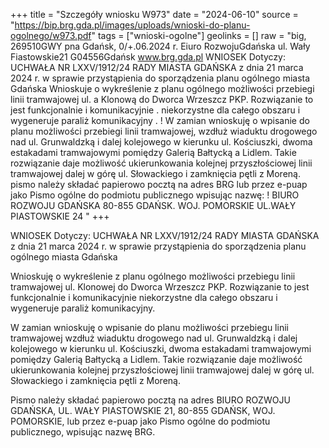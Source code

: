 +++
title = "Szczegóły wniosku W973"
date = "2024-06-10"
source = "https://bip.brg.gda.pl/images/uploads/wnioski-do-planu-ogolnego/w973.pdf"
tags = ["wnioski-ogolne"]
geolinks = []
raw = "big, 269510GWY pna Gdańsk, 0/+.06.2024 r. Eiuro RozwojuGdańska ul. Wały Fiastowskie21 G04556Gdańsk www.brg.gda.pl WNIOSEK Dotyczy: UCHWAŁA NR LXXV/1912/24 RADY MIASTA GDAŃSKA z dnia 21 marca 2024 r. w sprawie przystąpienia do sporządzenia planu ogólnego miasta Gdańska  Wnioskuje o wykreślenie z planu ogólnego możliwości przebiegi linii tramwajowej ul. a Klonową do Dworca Wrzeszcz PKP. Rozwiązanie to jest funkcjonalnie i komunikacyjnie . niekorzystne dla całego obszaru i wygeneruje paraliż komunikacyjny . ! W zamian wnioskuję o wpisanie do planu możliwości przebiegi linii tramwajowej, wzdłuż wiaduktu drogowego nad ul. Grunwaldzką i dalej kolejowego w kierunku ul. Kościuszki, dwoma estakadami tramwajowymi pomiędzy Galerią Bałtycką a Lidlem. Takie rozwiązanie daje możliwość ukierunkowania kolejnej przyszłościowej linii tramwajowej dalej w górę ul. Słowackiego i zamknięcia pętli z Moreną. pismo należy składać papierowo pocztą na adres BRG lub przez e-puap jako Pismo ogólne do podmiotu publicznego wpisując nazwę: !  BIURO ROZWOJU GDAŃSKA 80-855 GDAŃSK. WOJ. POMORSKIE UL.WAŁY PIASTOWSKIE 24 "
+++

WNIOSEK
Dotyczy: UCHWAŁA NR LXXV/1912/24 RADY MIASTA GDAŃSKA z dnia 21 marca 2024 r.
w sprawie przystąpienia do sporządzenia planu ogólnego miasta Gdańska

Wnioskuję o wykreślenie z planu ogólnego możliwości przebiegu linii tramwajowej ul. Klonowej do Dworca Wrzeszcz PKP. Rozwiązanie to jest funkcjonalnie i komunikacyjnie niekorzystne dla całego obszaru i wygeneruje paraliż komunikacyjny.

W zamian wnioskuję o wpisanie do planu możliwości przebiegu linii tramwajowej wzdłuż wiaduktu drogowego nad ul. Grunwaldzką i dalej kolejowego w kierunku ul. Kościuszki, dwoma estakadami tramwajowymi pomiędzy Galerią Bałtycką a Lidlem. Takie rozwiązanie daje możliwość ukierunkowania kolejnej przyszłościowej linii tramwajowej dalej w górę ul. Słowackiego i zamknięcia pętli z Moreną.

Pismo należy składać papierowo pocztą na adres BIURO ROZWOJU GDAŃSKA, UL. WAŁY PIASTOWSKIE 21, 80-855 GDAŃSK, WOJ. POMORSKIE, lub przez e-puap jako Pismo ogólne do podmiotu publicznego, wpisując nazwę BRG.


